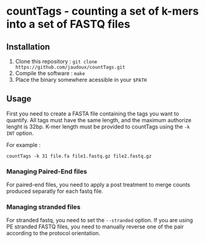 # countTags - counting a set of k-mers into a set of FASTQ files

## Installation

1. Clone this repository : `git clone https://github.com/jaudoux/countTags.git`
2. Compile the software : `make`
3. Place the binary somewhere acessible in your `$PATH`

## Usage

First you need to create a FASTA file containing the tags you want to quantify.
All tags must have the same length, and the maximum authorize lenght is 32bp.
K-mer length must be provided to countTags using the `-k INT` option.

For example :

`countTags -k 31 file.fa file1.fastq.gz file2.fastq.gz`

### Managing Paired-End files

For paired-end files, you need to apply a post treatment to merge counts
produced separatly for each fastq file.

### Managing stranded files

For stranded fastq, you need to set the `--stranded` option. If you are using PE
stranded FASTQ files, you need to manually reverse one of the pair according to
the protocol orientation.

